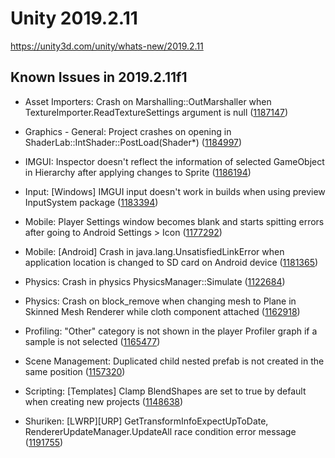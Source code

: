 # Unity 2019.2.11
https://unity3d.com/unity/whats-new/2019.2.11

## Known Issues in 2019.2.11f1

<ul>
<li><p>Asset Importers: Crash on Marshalling::OutMarshaller when TextureImporter.ReadTextureSettings argument is null (<a href="https://issuetracker.unity3d.com/issues/crash-on-marshalling-outmarshaller-when-textureimporter-dot-readtexturesettings-argument-is-null">1187147</a>)</p></li>
<li><p>Graphics - General: Project crashes on opening in ShaderLab::IntShader::PostLoad(Shader*) (<a href="https://issuetracker.unity3d.com/issues/project-crashes-on-opening-in-shaderlab-intshader-postload-shader-star">1184997</a>)</p></li>
<li><p>IMGUI:  Inspector doesn't reflect the information of selected GameObject in Hierarchy after applying changes to Sprite (<a href="https://issuetracker.unity3d.com/issues/imgui-inspector-doesnt-reflect-the-information-of-selected-gameobject-in-hierarchy-after-applying-changes-to-sprite">1186194</a>)</p></li>
<li><p>Input: [Windows] IMGUI input doesn't work in builds when using preview InputSystem package (<a href="https://issuetracker.unity3d.com/issues/imgui-input-doesnt-work-in-builds-when-using-preview-inputsystem-package">1183394</a>)</p></li>
<li><p>Mobile: Player Settings window becomes blank and starts spitting errors after going to Android Settings &gt; Icon (<a href="https://issuetracker.unity3d.com/issues/player-settings-window-becomes-blank-and-starts-spitting-errors-after-going-to-android-settings-icon">1177292</a>)</p></li>
<li><p>Mobile: [Android] Crash in java.lang.UnsatisfiedLinkError when application location is changed to SD card on Android device (<a href="https://issuetracker.unity3d.com/issues/android-crash-in-java-dot-lang-dot-unsatisfiedlinkerror-when-application-location-is-changed-to-sd-card-on-android-device">1181365</a>)</p></li>
<li><p>Physics: Crash in physics PhysicsManager::Simulate (<a href="https://issuetracker.unity3d.com/issues/crash-in-physics-physicsmanager-simulate">1122684</a>)</p></li>
<li><p>Physics: Crash on block_remove when changing mesh to Plane in Skinned Mesh Renderer while cloth component attached (<a href="https://issuetracker.unity3d.com/issues/crash-on-block-remove-when-changing-mesh-to-plane-in-skinned-mesh-renderer-while-cloth-component-attached">1162918</a>)</p></li>
<li><p>Profiling: "Other" category is not shown in the player Profiler graph if a sample is not selected (<a href="https://issuetracker.unity3d.com/issues/other-category-is-not-shown-in-the-player-profiler-graph-if-a-sample-is-not-selected">1165477</a>)</p></li>
<li><p>Scene Management: Duplicated child nested prefab is not created in the same position (<a href="https://issuetracker.unity3d.com/issues/duplicated-child-nested-prefab-is-not-created-in-the-same-position">1157320</a>)</p></li>
<li><p>Scripting: [Templates] Clamp BlendShapes are set to true by default when creating new projects (<a href="https://issuetracker.unity3d.com/issues/templates-clamp-blendshapes-are-set-to-true-by-default-when-creating-new-projects">1148638</a>)</p></li>
<li><p>Shuriken: [LWRP][URP] GetTransformInfoExpectUpToDate, RendererUpdateManager.UpdateAll race condition error message (<a href="https://issuetracker.unity3d.com/issues/lwrp-gettransforminfoexpectuptodate-rendererupdatemanager-dot-updateall-race-condition-error-message">1191755</a>)</p></li>
</ul>
